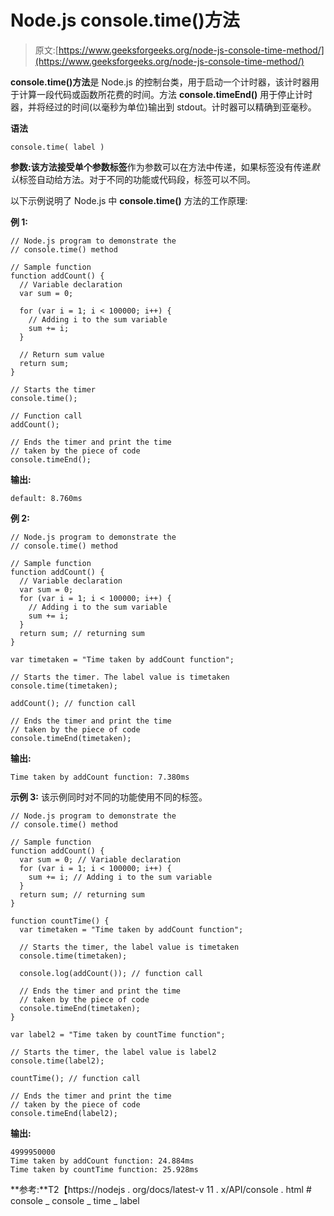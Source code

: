 # Node.js console.time()方法

> 原文:[https://www.geeksforgeeks.org/node-js-console-time-method/](https://www.geeksforgeeks.org/node-js-console-time-method/)

**console.time()方法**是 Node.js 的控制台类，用于启动一个计时器，该计时器用于计算一段代码或函数所花费的时间。方法 **console.timeEnd()** 用于停止计时器，并将经过的时间(以毫秒为单位)输出到 stdout。计时器可以精确到亚毫秒。

**语法**

```
console.time( label )
```

**参数:**该方法接受单个参数**标签**作为参数可以在方法中传递，如果标签没有传递*默认*标签自动给方法。对于不同的功能或代码段，标签可以不同。

以下示例说明了 Node.js 中 **console.time()** 方法的工作原理:

**例 1:**

```
// Node.js program to demonstrate the
// console.time() method

// Sample function
function addCount() {
  // Variable declaration
  var sum = 0;

  for (var i = 1; i < 100000; i++) {
    // Adding i to the sum variable
    sum += i;
  }

  // Return sum value
  return sum;
}

// Starts the timer
console.time();

// Function call
addCount();

// Ends the timer and print the time
// taken by the piece of code
console.timeEnd();
```

**输出:**

```
default: 8.760ms
```

**例 2:**

```
// Node.js program to demonstrate the
// console.time() method

// Sample function
function addCount() {
  // Variable declaration
  var sum = 0;
  for (var i = 1; i < 100000; i++) {
    // Adding i to the sum variable
    sum += i;
  }
  return sum; // returning sum
}

var timetaken = "Time taken by addCount function";

// Starts the timer. The label value is timetaken
console.time(timetaken);

addCount(); // function call

// Ends the timer and print the time
// taken by the piece of code
console.timeEnd(timetaken);
```

**输出:**

```
Time taken by addCount function: 7.380ms
```

**示例 3:** 该示例同时对不同的功能使用不同的标签。

```
// Node.js program to demonstrate the
// console.time() method

// Sample function
function addCount() {
  var sum = 0; // Variable declaration
  for (var i = 1; i < 100000; i++) {
    sum += i; // Adding i to the sum variable
  }
  return sum; // returning sum
}

function countTime() {
  var timetaken = "Time taken by addCount function";

  // Starts the timer, the label value is timetaken
  console.time(timetaken);

  console.log(addCount()); // function call

  // Ends the timer and print the time
  // taken by the piece of code
  console.timeEnd(timetaken);
}

var label2 = "Time taken by countTime function";

// Starts the timer, the label value is label2
console.time(label2);

countTime(); // function call

// Ends the timer and print the time
// taken by the piece of code
console.timeEnd(label2);
```

**输出:**

```
4999950000
Time taken by addCount function: 24.884ms
Time taken by countTime function: 25.928ms
```

**参考:**T2【https://nodejs . org/docs/latest-v 11 . x/API/console . html # console _ console _ time _ label